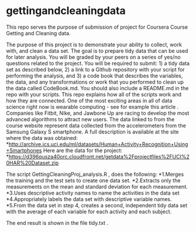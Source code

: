 # gettingandcleaningdata

This repo serves the purpose of submission of project for Coursera Course Getting and Cleaning data. 

The purpose of this project is to demonstrate your ability to collect, work with, and clean a data set. The goal is to prepare tidy data that can be used for later analysis. You will be graded by your peers on a series of yes/no questions related to the project. You will be required to submit: 1) a tidy data set as described below, 2) a link to a Github repository with your script for performing the analysis, and 3) a code book that describes the variables, the data, and any transformations or work that you performed to clean up the data called CodeBook.md. You should also include a README.md in the repo with your scripts. This repo explains how all of the scripts work and how they are connected.
One of the most exciting areas in all of data science right now is wearable computing - see for example this article . Companies like Fitbit, Nike, and Jawbone Up are racing to develop the most advanced algorithms to attract new users. The data linked to from the course website represent data collected from the accelerometers from the Samsung Galaxy S smartphone. A full description is available at the site where the data was obtained:
*http://archive.ics.uci.edu/ml/datasets/Human+Activity+Recognition+Using+Smartphones
Here are the data for the project:
*https://d396qusza40orc.cloudfront.net/getdata%2Fprojectfiles%2FUCI%20HAR%20Dataset.zip

The script GettingCleaningProj_analysis.R , does the following:
*1.Merges the training and the test sets to create one data set.
*2.Extracts only the measurements on the mean and standard deviation for each measurement. 
*3.Uses descriptive activity names to name the activities in the data set
*4.Appropriately labels the data set with descriptive variable names. 
*5.From the data set in step 4, creates a second, independent tidy data set with the average of each variable for each activity and each subject.

The end result is shown in the file tidy.txt .
